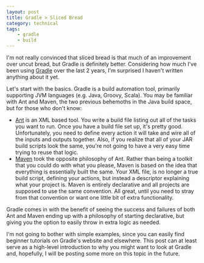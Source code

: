 ```yaml
---
layout: post
title: Gradle > Sliced Bread
category: technical
tags:
    - gradle
    - build
---
```

I'm not really convinced that sliced bread is that much of an improvement over uncut bread, but Gradle is definitely better. Considering how much I've been using [Gradle](http://gradle.org) over the last 2 years, I'm surprised I haven't written anything about it yet.

Let's start with the basics. Gradle is a build automation tool, primarily supporting JVM languages (e.g. Java, Groovy, Scala). You may be familiar with Ant and Maven, the two previous behemoths in the Java build space, but for those who don't know:

* [Ant](http://ant.apache.org/) is an XML based tool. You write a build file listing out all of the tasks you want to run. Once you have a build file set up, it's pretty good. Unfortunately, you need to define every action it will take and wire all of the inputs and outputs together. Also, if you realize that all of your JAR build scripts look the same, you're not going to have a very easy time trying to reuse that logic.
* [Maven](http://maven.apache.org/) took the opposite philosophy of Ant. Rather than being a toolkit that you could do with what you please, Maven is based on the idea that everything is essentially built the same. Your XML file, is no longer a true build script, defining your actions, but instead a descriptor explaining what your project is. Maven is entirely declarative and all projects are supposed to use the same convention. All great, until you need to stray from that convention or want one little bit of extra functionality.

Gradle comes in with the benefit of seeing the success and failures of both Ant and Maven ending up with a philosophy of starting declarative, but giving you the option to easily throw in extra logic as needed.

I'm not going to bother with simple examples, since you can easily find beginner tutorials on Gradle's website and elsewhere. This post can at least serve as a high-level introduction to why you might want to look at Gradle and, hopefully, I will be posting some more on this topic in the future.
